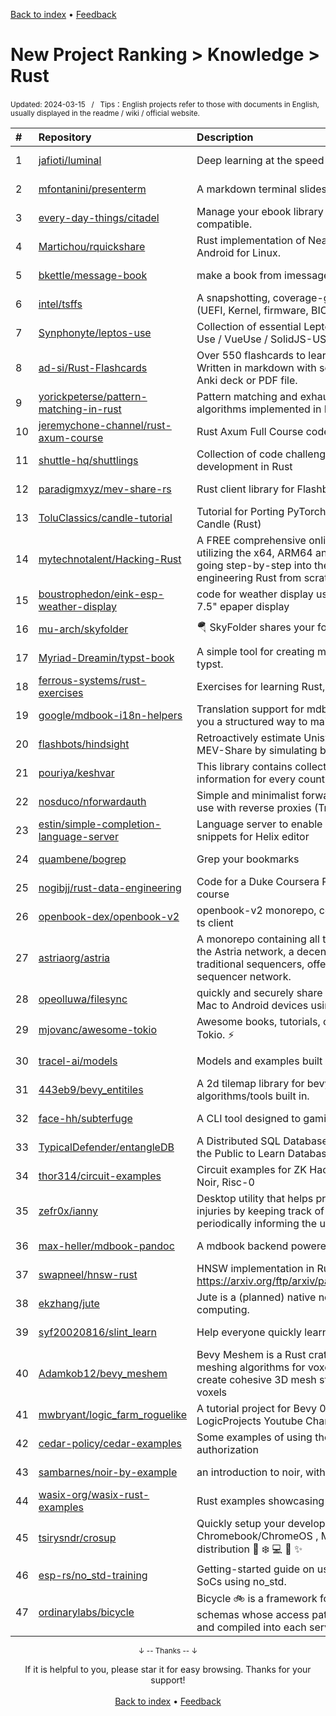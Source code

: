 <a href="https://github.com/GrowingGit/GitHub-English-Top-Charts#github-english-top-charts">Back to index</a> • <a href="/content/docs/feedback.md">Feedback</a>

# New Project Ranking > Knowledge > Rust
<sub>Updated: 2024-03-15&nbsp;&nbsp;&nbsp;/&nbsp;&nbsp;&nbsp;Tips：English projects refer to those with documents in English, usually displayed in the readme / wiki / official website.</sub>

|#|Repository|Description|Stars|Updated|Created|
|:-|:-|:-|:-|:-|:-|
|1|[jafioti/luminal](https://github.com/jafioti/luminal)|Deep learning at the speed of light.|968|2024-03-14|2023-07-18|
|2|[mfontanini/presenterm](https://github.com/mfontanini/presenterm)|A markdown terminal slideshow tool|704|2024-03-10|2023-08-27|
|3|[every-day-things/citadel](https://github.com/every-day-things/citadel)|Manage your ebook library without frustrations. Calibre compatible.|665|2024-02-17|2024-01-08|
|4|[Martichou/rquickshare](https://github.com/Martichou/rquickshare)|Rust implementation of NearbyShare/QuickShare from Android for Linux.|396|2024-03-11|2024-02-12|
|5|[bkettle/message-book](https://github.com/bkettle/message-book)|make a book from imessages|274|2024-03-08|2024-01-24|
|6|[intel/tsffs](https://github.com/intel/tsffs)|A snapshotting, coverage-guided fuzzer for software (UEFI, Kernel, firmware, BIOS) built on SIMICS|244|2024-03-14|2023-09-12|
|7|[Synphonyte/leptos-use](https://github.com/Synphonyte/leptos-use)|Collection of essential Leptos utilities inspired by React-Use / VueUse / SolidJS-USE|217|2024-03-12|2023-05-12|
|8|[ad-si/Rust-Flashcards](https://github.com/ad-si/Rust-Flashcards)|Over 550 flashcards to learn Rust from first principles. Written in markdown with script to convert them to an Anki deck or PDF file.|213|2024-03-12|2024-03-03|
|9|[yorickpeterse/pattern-matching-in-rust](https://github.com/yorickpeterse/pattern-matching-in-rust)|Pattern matching and exhaustiveness checking algorithms implemented in Rust|174|2024-02-02|2023-03-16|
|10|[jeremychone-channel/rust-axum-course](https://github.com/jeremychone-channel/rust-axum-course)|Rust Axum Full Course code.|172|2024-01-04|2023-04-09|
|11|[shuttle-hq/shuttlings](https://github.com/shuttle-hq/shuttlings)|Collection of code challenges for learning backend development in Rust|154|2024-02-01|2024-01-11|
|12|[paradigmxyz/mev-share-rs](https://github.com/paradigmxyz/mev-share-rs)|Rust client library for Flashbots MEV-share|154|2024-01-10|2023-04-23|
|13|[ToluClassics/candle-tutorial](https://github.com/ToluClassics/candle-tutorial)|Tutorial for Porting PyTorch Transformer Models to Candle (Rust)|147|2023-11-02|2023-10-13|
|14|[mytechnotalent/Hacking-Rust](https://github.com/mytechnotalent/Hacking-Rust)|A  FREE comprehensive online Rust hacking tutorial utilizing the x64, ARM64 and ARM32 architectures going step-by-step into the world of reverse engineering Rust from scratch.|147|2024-01-28|2023-05-05|
|15|[boustrophedon/eink-esp-weather-display](https://github.com/boustrophedon/eink-esp-weather-display)|code for weather display using waveshare esp32 and 7.5" epaper display|122|2024-03-04|2023-08-31|
|16|[mu-arch/skyfolder](https://github.com/mu-arch/skyfolder)|🪂 SkyFolder shares your folders on the network!|105|2024-03-02|2023-05-20|
|17|[Myriad-Dreamin/typst-book](https://github.com/Myriad-Dreamin/typst-book)|A simple tool for creating modern online books in pure typst.|104|2024-01-15|2023-05-06|
|18|[ferrous-systems/rust-exercises](https://github.com/ferrous-systems/rust-exercises)|Exercises for learning Rust, by Ferrous Systems|104|2024-03-14|2023-04-25|
|19|[google/mdbook-i18n-helpers](https://github.com/google/mdbook-i18n-helpers)|Translation support for mdbook. The plugins here give you a structured way to maintain a translated book.|104|2024-03-11|2023-03-21|
|20|[flashbots/hindsight](https://github.com/flashbots/hindsight)|Retroactively estimate Uniswap-ish MEV on Flashbots MEV-Share by simulating backrun-arbitrages.|100|2024-02-05|2023-07-03|
|21|[pouriya/keshvar](https://github.com/pouriya/keshvar)|This library contains collection of all sorts of useful information for every country.|99|2024-02-12|2023-03-19|
|22|[nosduco/nforwardauth](https://github.com/nosduco/nforwardauth)|Simple and minimalist forward auth service intended for use with reverse proxies (Traefik, Caddy, nginx, etc)|99|2024-01-31|2023-03-19|
|23|[estin/simple-completion-language-server](https://github.com/estin/simple-completion-language-server)|Language server to enable word completion and snippets for Helix editor|94|2024-03-14|2023-06-14|
|24|[quambene/bogrep](https://github.com/quambene/bogrep)|Grep your bookmarks|93|2024-03-13|2023-07-23|
|25|[nogibjj/rust-data-engineering](https://github.com/nogibjj/rust-data-engineering)|Code for a Duke Coursera Rust-based data engineering course|87|2024-03-10|2023-05-19|
|26|[openbook-dex/openbook-v2](https://github.com/openbook-dex/openbook-v2)|openbook-v2 monorepo, contains solana program and ts client|87|2024-03-14|2023-04-25|
|27|[astriaorg/astria](https://github.com/astriaorg/astria)|A monorepo containing all the custom components of the Astria network, a decentralized system that replaces traditional sequencers, offering a shared, permissionless sequencer network.|85|2024-03-14|2023-05-15|
|28|[opeolluwa/filesync](https://github.com/opeolluwa/filesync)|quickly and securely share files from Windows, Linux, Mac to Android devices using wifi. |85|2024-02-04|2023-03-20|
|29|[mjovanc/awesome-tokio](https://github.com/mjovanc/awesome-tokio)|Awesome books, tutorials, courses, and resources for Tokio. ⚡|81|2023-10-11|2023-10-09|
|30|[tracel-ai/models](https://github.com/tracel-ai/models)|Models and examples built with Burn|79|2024-03-12|2023-07-31|
|31|[443eb9/bevy_entitiles](https://github.com/443eb9/bevy_entitiles)|A 2d tilemap library for bevy. With many useful algorithms/tools built in.|78|2024-03-11|2023-10-23|
|32|[face-hh/subterfuge](https://github.com/face-hh/subterfuge)|A CLI tool designed to gamify your TypeScript learning.|64|2024-02-16|2024-01-31|
|33|[TypicalDefender/entangleDB](https://github.com/TypicalDefender/entangleDB)|A Distributed SQL Database - Building the Database in the Public to Learn Database Internals|64|2024-01-27|2023-12-02|
|34|[thor314/circuit-examples](https://github.com/thor314/circuit-examples)|Circuit examples for ZK Hack Lisbon 2023 in Circom, Noir, Risc-0|64|2024-02-08|2023-03-22|
|35|[zefr0x/ianny](https://github.com/zefr0x/ianny)|Desktop utility that helps preventing repetitive strain injuries by keeping track of usage patterns and periodically informing the user to take breaks.|59|2024-02-16|2023-06-03|
|36|[max-heller/mdbook-pandoc](https://github.com/max-heller/mdbook-pandoc)|A mdbook backend powered by Pandoc.|57|2024-03-03|2023-11-16|
|37|[swapneel/hnsw-rust](https://github.com/swapneel/hnsw-rust)|HNSW implementation in Rust. Reference: https://arxiv.org/ftp/arxiv/papers/1603/1603.09320.pdf|54|2024-03-14|2024-03-02|
|38|[ekzhang/jute](https://github.com/ekzhang/jute)|Jute is a (planned) native notebook for interactive computing.|54|2024-03-05|2024-01-09|
|39|[syf20020816/slint_learn](https://github.com/syf20020816/slint_learn)|Help everyone quickly learn Slint|53|2023-10-05|2023-09-02|
|40|[Adamkob12/bevy_meshem](https://github.com/Adamkob12/bevy_meshem)|Bevy Meshem is a Rust crate designed to provide meshing algorithms for voxel grids, enabling you to create cohesive 3D mesh structures from a grid of cubic voxels|51|2024-02-23|2023-08-11|
|41|[mwbryant/logic_farm_roguelike](https://github.com/mwbryant/logic_farm_roguelike)|A tutorial project for Bevy 0.11 following a series on the LogicProjects Youtube Channel|49|2023-09-14|2023-07-11|
|42|[cedar-policy/cedar-examples](https://github.com/cedar-policy/cedar-examples)|Some examples of using the Cedar language to specify authorization|49|2024-03-14|2023-04-18|
|43|[sambarnes/noir-by-example](https://github.com/sambarnes/noir-by-example)|an introduction to noir, with simple examples|42|2024-01-08|2023-06-12|
|44|[wasix-org/wasix-rust-examples](https://github.com/wasix-org/wasix-rust-examples)|Rust examples showcasing wasix build target|41|2023-12-22|2023-05-26|
|45|[tsirysndr/crosup](https://github.com/tsirysndr/crosup)|Quickly setup your development environment on your Chromebook/ChromeOS , MacOS or any Linux distribution 🐧 ❄️ 💻 🚀 ✨|40|2024-02-22|2023-05-27|
|46|[esp-rs/no_std-training](https://github.com/esp-rs/no_std-training)|Getting-started guide on using the Rust with Espressif SoCs using no_std.|40|2024-03-13|2023-04-26|
|47|[ordinarylabs/bicycle](https://github.com/ordinarylabs/bicycle)|Bicycle 🚲 is a framework for defining database schemas whose access patterns are generated as code and compiled into each server binary. |37|2023-09-21|2023-07-21|

<div align="center">
    <p><sub>↓ -- Thanks -- ↓</sub></p>
    If it is helpful to you, please star it for easy browsing. Thanks for your support!
</div>

<br/>

<div align="center"><a href="https://github.com/GrowingGit/GitHub-English-Top-Charts#github-english-top-charts">Back to index</a> • <a href="/content/docs/feedback.md">Feedback</a></div>
